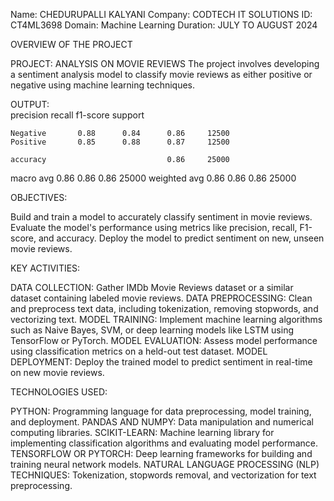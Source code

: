 Name: CHEDURUPALLI KALYANI
Company: CODTECH IT SOLUTIONS
ID: CT4ML3698
Domain: Machine Learning
Duration: JULY TO AUGUST 2024




OVERVIEW OF THE PROJECT

PROJECT: ANALYSIS ON MOVIE REVIEWS
        The project involves developing a sentiment analysis model to classify movie reviews as either positive or negative using machine learning techniques.
        
OUTPUT:     
            precision    recall  f1-score   support

    Negative       0.88      0.84      0.86     12500
    Positive       0.85      0.88      0.87     12500

    accuracy                           0.86     25000
   macro avg       0.86      0.86      0.86     25000
weighted avg       0.86      0.86      0.86     25000

OBJECTIVES:

Build and train a model to accurately classify sentiment in movie reviews.
Evaluate the model's performance using metrics like precision, recall, F1-score, and accuracy.
Deploy the model to predict sentiment on new, unseen movie reviews.

KEY ACTIVITIES:

DATA COLLECTION: Gather IMDb Movie Reviews dataset or a similar dataset containing labeled movie reviews.
DATA PREPROCESSING: Clean and preprocess text data, including tokenization, removing stopwords, and vectorizing text.
MODEL TRAINING: Implement machine learning algorithms such as Naive Bayes, SVM, or deep learning models like LSTM using TensorFlow or PyTorch.
MODEL EVALUATION: Assess model performance using classification metrics on a held-out test dataset.
MODEL DEPLOYMENT: Deploy the trained model to predict sentiment in real-time on new movie reviews.

TECHNOLOGIES USED:

PYTHON: Programming language for data preprocessing, model training, and deployment.
PANDAS AND NUMPY: Data manipulation and numerical computing libraries.
SCIKIT-LEARN: Machine learning library for implementing classification algorithms and evaluating model performance.
TENSORFLOW OR PYTORCH: Deep learning frameworks for building and training neural network models.
NATURAL LANGUAGE PROCESSING (NLP) TECHNIQUES: Tokenization, stopwords removal, and vectorization for text preprocessing.

        

